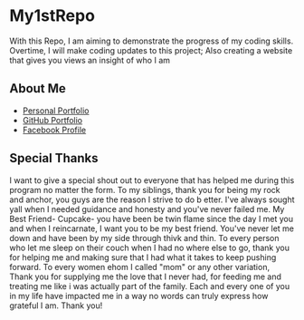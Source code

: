 # My1stRepo
  <p> With this Repo, I am aiming to demonstrate the progress of my coding skills. Overtime, I will make coding updates to this project; Also creating a website that gives you views an insight
      of who I am </p>

## About Me
  <ul>
    <li> <a href= "https://github.com/JosephTLN98" target="_blank"> Personal Portfolio </a>
        </li>
    <li> <a href= "https://github.com/JosephTLN98" target="_blank"> GitHub Portfolio </a>
        </li>
    <li> <a href= "https://www.facebook.com/josephtaf98" target="_blank"> Facebook Profile </a>
        </li>
  </ul>
  
## Special Thanks
  
  <p>I want to give a special shout out to everyone that has helped me during this program no matter the form. To my siblings, thank you for being my rock and anchor, you guys are the reason I strive           to do b etter. I've always sought yall when I needed guidance and honesty and you've never failed me. My Best Friend- Cupcake- you have been be twin flame since the day I met you and when I                 reincarnate, I want you to be my best friend. You've never let me down and have been by my side through thivk and thin. To every person who let me sleep on their couch when I had no where else to          go, thank you for helping me and making sure that I had what it takes to keep pushing forward. To every women ehom I called "mom" or any other variation, Thank you for supplying me the love that           I never had, for feeding me and treating me like i was actually part of the family. Each and every one of you in my life have impacted me in a way no words can truly express how grateful I am.             Thank you!
        </p>
